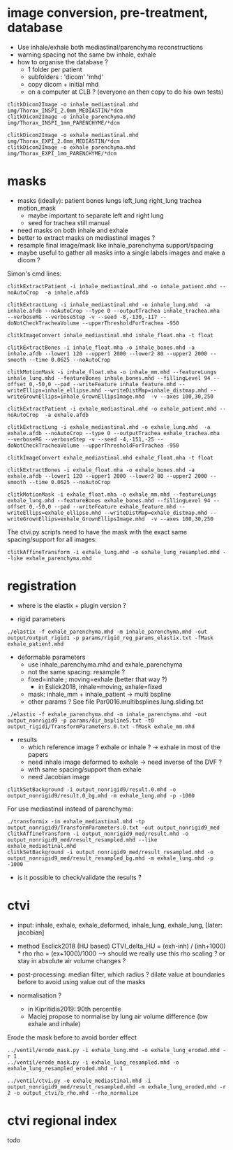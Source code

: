 

# image conversion, pre-treatment, database

- Use inhale/exhale both mediastinal/parenchyma reconstructions
- warning spacing not the same bw inhale, exhale
- how to organise the database ?
  - 1 folder per patient
  - subfolders : 'dicom' 'mhd'
  - copy dicom + initial mhd 
  - on a computer at CLB ? (everyone an then copy to do his own tests)


```
clitkDicom2Image -o inhale_mediastinal.mhd img/Thorax_INSPI_2.0mm_MEDIASTIN/*dcm
clitkDicom2Image -o inhale_parenchyma.mhd img/Thorax_INSPI_1mm_PARENCHYME/*dcm

clitkDicom2Image -o exhale_mediastinal.mhd img/Thorax_EXPI_2.0mm_MEDIASTIN/*dcm
clitkDicom2Image -o exhale_parenchyma.mhd img/Thorax_EXPI_1mm_PARENCHYME/*dcm
```


# masks

- masks (ideally): patient bones lungs left_lung right_lung trachea motion_mask
  - maybe important to separate left and right lung
  - seed for trachea still manual
- need masks on both inhale and exhale
- better to extract masks on mediastinal images ? 
- resample final image/mask like inhale_parenchyma support/spacing 
- maybe useful to gather all masks into a single labels images and make a dicom ?


Simon's cmd lines: 
```
clitkExtractPatient -i inhale_mediastinal.mhd -o inhale_patient.mhd --noAutoCrop  -a inhale.afdb

clitkExtractLung -i inhale_mediastinal.mhd -o inhale_lung.mhd  -a inhale.afdb --noAutoCrop --type 0 --outputTrachea inhale_trachea.mha  --verboseRG --verboseStep -v --seed -8,-130,-117 --doNotCheckTracheaVolume --upperThresholdForTrachea -950 

clitkImageConvert inhale_mediastinal.mhd inhale_float.mha -t float

clitkExtractBones -i inhale_float.mha -o inhale_bones.mhd -a inhale.afdb --lower1 120 --upper1 2000 --lower2 80 --upper2 2000 --smooth --time 0.0625 --noAutoCrop

clitkMotionMask -i inhale_float.mha -o inhale_mm.mhd --featureLungs inhale_lung.mhd --featureBones inhale_bones.mhd --fillingLevel 94 --offset 0,-50,0 --pad --writeFeature inhale_feature.mhd --writeEllips=inhale_ellipse.mhd --writeDistMap=inhale_distmap.mhd --writeGrownEllips=inhale_GrownEllipsImage.mhd  -v --axes 100,30,250
```

```
clitkExtractPatient -i exhale_mediastinal.mhd -o exhale_patient.mhd --noAutoCrop  -a exhale.afdb

clitkExtractLung -i exhale_mediastinal.mhd -o exhale_lung.mhd  -a exhale.afdb --noAutoCrop --type 0 --outputTrachea exhale_trachea.mha  --verboseRG --verboseStep -v --seed -4,-151,-25 --doNotCheckTracheaVolume --upperThresholdForTrachea -950

clitkImageConvert exhale_mediastinal.mhd exhale_float.mha -t float

clitkExtractBones -i exhale_float.mha -o exhale_bones.mhd -a exhale.afdb --lower1 120 --upper1 2000 --lower2 80 --upper2 2000 --smooth --time 0.0625 --noAutoCrop

clitkMotionMask -i exhale_float.mha -o exhale_mm.mhd --featureLungs exhale_lung.mhd --featureBones exhale_bones.mhd --fillingLevel 94 --offset 0,-50,0 --pad --writeFeature exhale_feature.mhd --writeEllips=exhale_ellipse.mhd --writeDistMap=exhale_distmap.mhd --writeGrownEllips=exhale_GrownEllipsImage.mhd  -v --axes 100,30,250
```

The ctvi.py scripts need to have the mask with the exact same spacing/support for all images:

```
clitkAffineTransform -i exhale_lung.mhd -o exhale_lung_resampled.mhd --like exhale_parenchyma.mhd
```


# registration

- where is the elastix + plugin version ? 

- rigid parameters

```
./elastix -f exhale_parenchyma.mhd -m inhale_parenchyma.mhd -out output/output_rigid1 -p params/rigid_reg_params_elastix.txt -fMask exhale_patient.mhd
```


- deformable parameters
  - use inhale_parenchyma.mhd and exhale_parenchyma
  - not the same spacing: resample ? 
  - fixed=inhale ; moving=exhale (better that way ?)
    - in Eslick2018, inhale=moving, exhale=fixed
  - mask: inhale_mm + inhale_patient -> multi bspline
  - other params ? See file Par0016.multibsplines.lung.sliding.txt


```
./elastix -f exhale_parenchyma.mhd -m inhale_parenchyma.mhd -out output_nonrigid9 -p params/dir_bspline5.txt -t0 output_rigid1/TransformParameters.0.txt -fMask exhale_mm.mhd
```


- results
  - which reference image ? exhale or inhale ? -> exhale in most of the papers
  - need inhale image deformed to exhale -> need inverse of the DVF ? 
  - with same spacing/support than exhale
  - need Jacobian image 

```
clitkSetBackground -i output_nonrigid9/result.0.mhd -o output_nonrigid9/result.0_bg.mhd -m exhale_lung.mhd -p -1000
```

For use mediastinal instead of parenchyma:
```
./transformix -in exhale_mediastinal.mhd -tp output_nonrigid9/TransformParameters.0.txt -out output_nonrigid9_med
clitkAffineTransform -i output_nonrigid9_med/result.mhd -o output_nonrigid9_med/result_resampled.mhd --like exhale_mediastinal.mhd
clitkSetBackground -i output_nonrigid9_med/result_resampled.mhd -o output_nonrigid9_med/result_resampled_bg.mhd -m exhale_lung.mhd -p -1000
```

  
- is it possible to check/validate the results ? 


# ctvi

- input: inhale, exhale, exhale_deformed, inhale_lung, exhale_lung, [later: jacobian]

- method Esclick2018 (HU based)
  CTVI_delta_HU = (exh-inh) / (inh+1000) * rho
  rho = (ex+1000)/1000
  --> should we really use this rho scaling ? or stay in absolute air volume changes ? 
  
- post-processing: median filter, which radius ? 
  dilate value at boundaries before to avoid using value out of the masks
  
- normalisation ? 
  - in Kipritidis2019: 90th percentile
  - Maciej propose to normalise by lung air volume difference (bw exhale and inhale) 
  

Erode the mask before to avoid border effect
```
../ventil/erode_mask.py -i exhale_lung.mhd -o exhale_lung_eroded.mhd -r 1
../ventil/erode_mask.py -i exhale_lung_resampled.mhd -o exhale_lung_resampled_eroded.mhd -r 1
```

  
```
../ventil/ctvi.py -e exhale_mediastinal.mhd -i output_nonrigid9_med/result_resampled.mhd -m exhale_lung_eroded.mhd -r 2 -o output_ctvi/b_rho.mhd --rho_normalize

```


  

# ctvi regional index

todo


